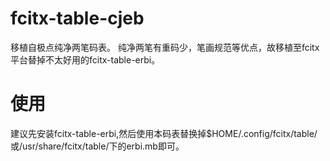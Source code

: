 # fcitx-table-cjeb
移植自极点纯净两笔码表。
纯净两笔有重码少，笔画规范等优点，故移植至fcitx平台替掉不太好用的fcitx-table-erbi。
# 使用
建议先安装fcitx-table-erbi,然后使用本码表替换掉$HOME/.config/fcitx/table/或/usr/share/fcitx/table/下的erbi.mb即可。
